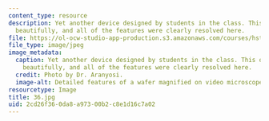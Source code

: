 ```yaml
---
content_type: resource
description: Yet another device designed by students in the class. This one came out
  beautifully, and all of the features were clearly resolved here.
file: https://ol-ocw-studio-app-production.s3.amazonaws.com/courses/hst-410j-projects-in-microscale-engineering-for-the-life-sciences-spring-2007/2cd26f360da8a97300b2c8e1d16c7a02_36.jpg
file_type: image/jpeg
image_metadata:
  caption: Yet another device designed by students in the class. This one came out
    beautifully, and all of the features were clearly resolved here.
  credit: Photo by Dr. Aranyosi.
  image-alt: Detailed features of a wafer magnified on video microscope screen.
resourcetype: Image
title: 36.jpg
uid: 2cd26f36-0da8-a973-00b2-c8e1d16c7a02
---
```

